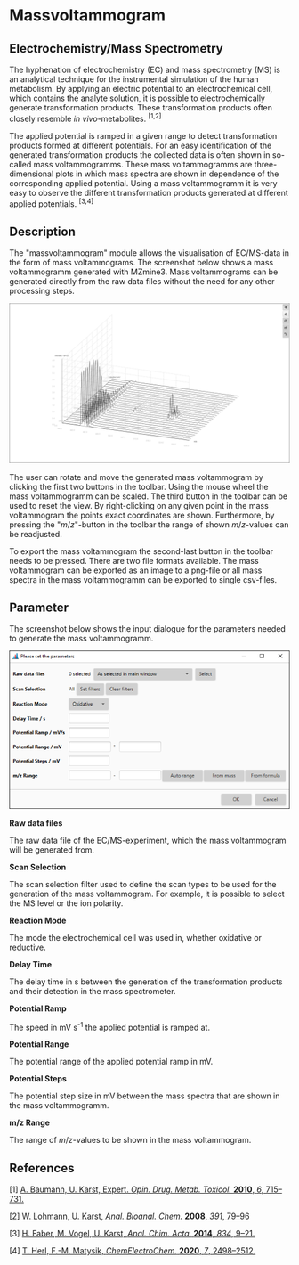 # Massvoltammogram
## Electrochemistry/Mass Spectrometry
The hyphenation of electrochemistry (EC) and mass spectrometry (MS) is an analytical technique for the instrumental simulation of the human metabolism.
By applying an electric potential to an electrochemical cell, which contains the analyte solution, it is possible to electrochemically generate transformation products.
These transformation products often closely resemble *in vivo*-metabolites.
<sup>[1,2]</sup>

The applied potential is ramped in a given range to detect transformation products formed at different potentials.
For an easy identification of the generated transformation products the collected data is  often shown in so-called mass voltammogramms.
These mass voltammogramms are three-dimensional plots in which mass spectra are shown in dependence of the corresponding applied potential.
Using a mass voltammogramm it is very easy to observe the different transformation products generated at different applied potentials.
<sup>[3,4]</sup>

## Description
The "massvoltammogram" module allows the visualisation of EC/MS-data in the form of mass voltammograms. 
The screenshot below shows a mass voltammogramm generated with MZmine3. 
Mass voltammograms can be generated directly from the raw data files without the need for any other processing steps. 

![massvoltammogram](massvoltammogram.png)

The user can rotate and move the generated mass voltammogram by clicking the first two buttons in the toolbar.
Using the mouse wheel the mass voltammogramm can be scaled.
The third button in the toolbar can be used to reset the view.
By right-clicking on any given point in the mass voltammogram the points exact coordinates are shown.
Furthermore, by pressing the "*m*/*z*"-button in the toolbar the range of shown *m*/*z*-values can be readjusted.

To export the mass voltammogram the second-last button in the toolbar needs to be pressed. 
There are two file formats available.
The mass voltammogram can be exported as an image to a png-file or all mass spectra in the mass voltammogramm can be exported to single csv-files.


## Parameter

The screenshot below shows the input dialogue for the parameters needed to generate the mass voltammogramm.

![parameters](parameters.png)

**Raw data files**

The raw data file of the EC/MS-experiment, which the mass voltammogram will be generated from.

**Scan Selection**

The scan selection filter used to define the scan types to be used for the generation of the mass voltammogram.
For example, it is possible to select the MS level or the ion polarity.

**Reaction Mode**

The mode the electrochemical cell was used in, whether oxidative or reductive.

**Delay Time**

The delay time in s between the generation of the transformation products and their detection in the mass spectrometer.

**Potential Ramp**

The speed in mV s<sup>-1</sup> the applied potential is ramped at.

**Potential Range**

The potential range of the applied potential ramp in mV.

**Potential Steps**

The potential step size in mV between the mass spectra that are shown in the mass voltammogramm.

**m/z Range**

The range of *m*/*z*-values to be shown in the mass voltammogram.

## References

<!-- markdown-link-check-disable-next-line -->
[1] [A. Baumann, U. Karst, Expert. *Opin. Drug. Metab. Toxicol.* **2010**, *6*, 715–731.](https://doi.org/10.1517/17425251003713527)<br>
<!-- markdown-link-check-disable-next-line -->
[2] [W. Lohmann, U. Karst, *Anal. Bioanal. Chem.* **2008**, *391*, 79–96](https://pubs.acs.org/doi/10.1021/ac071100r)<br>
<!-- markdown-link-check-disable-next-line -->
[3] [H. Faber, M. Vogel, U. Karst, *Anal. Chim. Acta.* **2014**, *834*, 9–21.](https://doi.org/10.1016/j.aca.2014.05.017) <br>
<!-- markdown-link-check-disable-next-line -->
[4] [T. Herl, F.-M. Matysik, *ChemElectroChem.* **2020**, *7*, 2498–2512.](https://chemistry-europe.onlinelibrary.wiley.com/doi/10.1002/celc.202000442)<br>